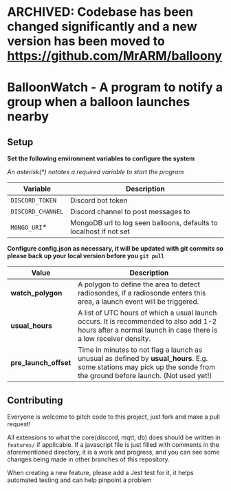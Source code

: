 # ARCHIVED: Codebase has been changed significantly and a new version has been moved to https://github.com/MrARM/balloony

# BalloonWatch - A program to notify a group when a balloon launches nearby

## Setup
**Set the following environment variables to configure the system**

*An asterisk(&ast;) notates a required variable to start the program*

| Variable        	| Description 	                                                     |
|-------------------|--------------------------------------------------------------------|
| `DISCORD_TOKEN`   | Discord bot token                                                  |
| `DISCORD_CHANNEL` | Discord channel to post messages to                                |
| `MONGO_URI`&ast;  | MongoDB url to log seen balloons, defaults to localhost if not set |

**Configure config.json as necessary, it will be updated with git commits so please back up your local version before you `git pull`**

| Value    	            | Description |
|-----------------------|-------------|
| **watch_polygon**     | A polygon to define the area to detect radiosondes, if a radiosonde enters this area, a launch event will be triggered.                                                |
| **usual_hours**       | A list of UTC hours of which a usual launch occurs. It is recommended to also add 1-2 hours after a normal launch in case there is a low receiver density.             |
| **pre_launch_offset** | Time in minutes to not flag a launch as unusual as defined by **usual_hours**. E.g. some stations may pick up the sonde from the ground before launch. (Not used yet!) |

## Contributing

Everyone is welcome to pitch code to this project, just fork and make a pull request!

All extensions to what the core(discord, mqtt, db) does should be written in `features/` if applicable.
If a javascript file is just filled with comments in the aforementioned directory, it is a work and progress, and you can see some changes being made in other branches of this repository.

When creating a new feature, please add a Jest test for it, it helps automated testing and can help pinpoint a problem
